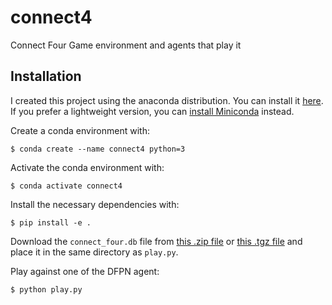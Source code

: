 # connect4
Connect Four Game environment and agents that play it

## Installation

I created this project using the anaconda distribution. You can install it [here](https://docs.anaconda.com/anaconda/install/). If you prefer a lightweight version, you can [install Miniconda](https://docs.conda.io/projects/conda/en/latest/user-guide/install/) instead.


Create a conda environment with:

    $ conda create --name connect4 python=3

Activate the conda environment with:

    $ conda activate connect4

Install the necessary dependencies with:

    $ pip install -e .
    
Download the `connect_four.db` file from [this .zip file](https://drive.google.com/file/d/1NOuFxv5T2Z2YsOZzoiaLZUYKRYl5nNT4/view?usp=sharing) or [this .tgz file](https://drive.google.com/file/d/1XvgOu1ofMhTYj63ThcbIla3NAaINdWqE/view?usp=sharing) and place it in the same directory as `play.py`.

Play against one of the DFPN agent:

    $ python play.py
